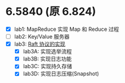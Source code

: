 # 6.5840 (原 6.824)

- [x] lab1: MapReduce 实现 Map 和 Reduce 过程
- [ ] lab2: Key/Value 服务器
- [x] lab3: [Raft 协议的实现](src/raft/README.md)
  - [x] lab3A: 实现选举流程
  - [x] lab3B: 实现日志功能
  - [x] lab3C: 实现持久存储
  - [x] lab3D: 实现日志压缩(Snapshot)
